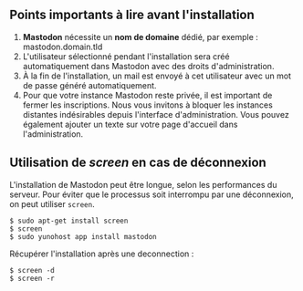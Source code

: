 ## Points importants à lire avant l'installation

1. **Mastodon** nécessite un **nom de domaine** dédié, par exemple : mastodon.domain.tld
1. L'utilisateur sélectionné pendant l'installation sera créé automatiquement dans Mastodon avec des droits d'administration.
1. À la fin de l'installation, un mail est envoyé à cet utilisateur avec un mot de passe généré automatiquement.
1. Pour que votre instance Mastodon reste privée, il est important de fermer les inscriptions. Nous vous invitons à bloquer les instances distantes indésirables depuis l'interface d'administration. Vous pouvez également ajouter un texte sur votre page d'accueil dans l'administration.

## Utilisation de *screen* en cas de déconnexion

L'installation de Mastodon peut être longue, selon les performances du serveur. Pour éviter que le processus soit interrompu par une déconnexion, on peut utiliser `screen`.

```
$ sudo apt-get install screen
$ screen
$ sudo yunohost app install mastodon
```
Récupérer l'installation après une deconnection :
```
$ screen -d
$ screen -r
```
